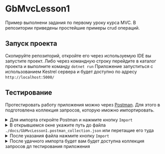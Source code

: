 # GbMvcLesson1

Пример выполнени задания по первому уроку курса MVC.
В репозитории приведены простейшие примеры crud операций.

## Запуск проекта
Скопируйте репозиторий, откройте его через используемую IDE вы запустите проект.
Либо через командную строку перейдите в каталог проекта и выполните команду `dotnet run`
Приложение запуститься с использованием Kestrel сервера и будет доступно по адресу `http://localhost:5000/`

## Тестирование
Протестировать работу приложения можно через [Postman](https://www.postman.com/). Для этого в подготовлена коллекция запросов, которую иможно импортировать.

<details>
  <summary>Для импорта откройте Postman и нажмите кнопку <code>Import</code></summary>
  
![import collection](./docs/images/Screenshot_1.png)
</details>

<details>
  <summary>В открывшемся окне укажите путь до файла <code>./docs/GbMvcLesson1.postman_collection.json</code> или перетащие его туда</summary>
  
![import collection](./docs/images/Screenshot_2.png)
</details>

<details>
  <summary>После указания файла нажмите кнопку <code>Import</code></summary>
  
![import collection](./docs/images/Screenshot_3.png)
</details>

<details>
  <summary>После удачного импорта будет вам будет доступна коллекция запросов дл тестирования приложения</summary>
  
![import collection](./docs/images/Screenshot_4.png)
</details>

